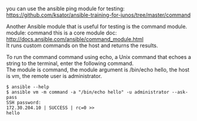 you can use the ansible ping module for testing: https://github.com/ksator/ansible-training-for-junos/tree/master/command  

Another Ansible module that is useful for testing is the command module.    
module: command
this is a core module 
doc: http://docs.ansible.com/ansible/command_module.html   
It runs custom commands on the host and returns the results.  

To run the command command using echo, a Unix command that echoes a string to the terminal, enter the following command.  
The module is command, the module argument is /bin/echo hello, the host is vm, the remote user is administrator.

```
$ ansible --help
$ ansible vm -m command -a "/bin/echo hello" -u administrator --ask-pass
SSH password: 
172.30.204.10 | SUCCESS | rc=0 >>
hello
```

